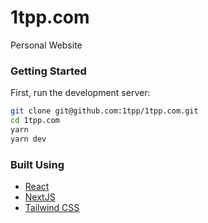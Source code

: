 # 1tpp.com
Personal Website

### Getting Started
First, run the development server:

```bash
git clone git@github.com:1tpp/1tpp.com.git
cd 1tpp.com
yarn
yarn dev
```

### Built Using
- [React](https://reactjs.org/)
- [NextJS](https://nextjs.org/)
- [Tailwind CSS](https://tailwindcss.com/)